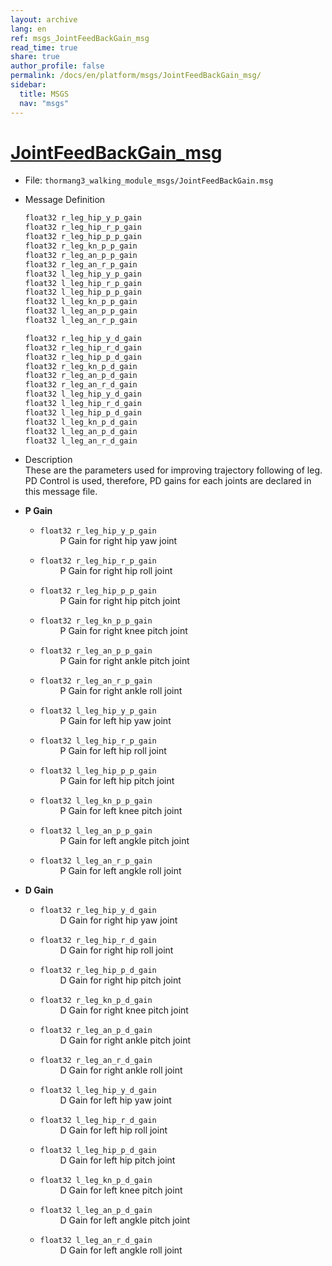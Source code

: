 ```yaml
---
layout: archive
lang: en
ref: msgs_JointFeedBackGain_msg
read_time: true
share: true
author_profile: false
permalink: /docs/en/platform/msgs/JointFeedBackGain_msg/
sidebar:
  title: MSGS
  nav: "msgs"
---
```


# [JointFeedBackGain_msg](#jointfeedbackgain-msg)

- File: `thormang3_walking_module_msgs/JointFeedBackGain.msg`

- Message Definition

  ```cpp
  float32 r_leg_hip_y_p_gain
  float32 r_leg_hip_r_p_gain
  float32 r_leg_hip_p_p_gain
  float32 r_leg_kn_p_p_gain
  float32 r_leg_an_p_p_gain
  float32 r_leg_an_r_p_gain
  float32 l_leg_hip_y_p_gain
  float32 l_leg_hip_r_p_gain
  float32 l_leg_hip_p_p_gain
  float32 l_leg_kn_p_p_gain
  float32 l_leg_an_p_p_gain
  float32 l_leg_an_r_p_gain

  float32 r_leg_hip_y_d_gain
  float32 r_leg_hip_r_d_gain
  float32 r_leg_hip_p_d_gain
  float32 r_leg_kn_p_d_gain
  float32 r_leg_an_p_d_gain
  float32 r_leg_an_r_d_gain
  float32 l_leg_hip_y_d_gain
  float32 l_leg_hip_r_d_gain
  float32 l_leg_hip_p_d_gain
  float32 l_leg_kn_p_d_gain
  float32 l_leg_an_p_d_gain
  float32 l_leg_an_r_d_gain
  ```

- Description  
  These are the parameters used for improving trajectory following of leg.  
  PD Control is used, therefore, PD gains for each joints are declared in this message file.

- **P Gain**  
  * `float32 r_leg_hip_y_p_gain`  
  &emsp;&emsp; P Gain for right hip yaw joint

  * `float32 r_leg_hip_r_p_gain`  
  &emsp;&emsp; P Gain for right hip roll joint

  * `float32 r_leg_hip_p_p_gain`  
  &emsp;&emsp; P Gain for right hip pitch joint

  * `float32 r_leg_kn_p_p_gain`  
  &emsp;&emsp; P Gain for right knee pitch joint

  * `float32 r_leg_an_p_p_gain`  
  &emsp;&emsp; P Gain for right ankle pitch joint

  * `float32 r_leg_an_r_p_gain`  
  &emsp;&emsp; P Gain for right ankle roll joint

  * `float32 l_leg_hip_y_p_gain`  
  &emsp;&emsp; P Gain for left hip yaw joint

  * `float32 l_leg_hip_r_p_gain`  
  &emsp;&emsp; P Gain for left hip roll joint

  * `float32 l_leg_hip_p_p_gain`  
  &emsp;&emsp; P Gain for left hip pitch joint

  * `float32 l_leg_kn_p_p_gain`  
  &emsp;&emsp; P Gain for left knee pitch joint

  * `float32 l_leg_an_p_p_gain`  
  &emsp;&emsp; P Gain for left angkle pitch joint

  * `float32 l_leg_an_r_p_gain`  
  &emsp;&emsp; P Gain for left angkle roll joint


- **D Gain**  
  * `float32 r_leg_hip_y_d_gain`  
  &emsp;&emsp; D Gain for right hip yaw joint

  * `float32 r_leg_hip_r_d_gain`  
  &emsp;&emsp; D Gain for right hip roll joint

  * `float32 r_leg_hip_p_d_gain`  
  &emsp;&emsp; D Gain for right hip pitch joint

  * `float32 r_leg_kn_p_d_gain`  
  &emsp;&emsp; D Gain for right knee pitch joint

  * `float32 r_leg_an_p_d_gain`  
  &emsp;&emsp; D Gain for right ankle pitch joint

  * `float32 r_leg_an_r_d_gain`  
  &emsp;&emsp; D Gain for right ankle roll joint

  * `float32 l_leg_hip_y_d_gain`  
  &emsp;&emsp; D Gain for left hip yaw joint

  * `float32 l_leg_hip_r_d_gain`  
  &emsp;&emsp; D Gain for left hip roll joint

  * `float32 l_leg_hip_p_d_gain`  
  &emsp;&emsp; D Gain for left hip pitch joint

  * `float32 l_leg_kn_p_d_gain`  
  &emsp;&emsp; D Gain for left knee pitch joint

  * `float32 l_leg_an_p_d_gain`  
  &emsp;&emsp; D Gain for left angkle pitch joint

  * `float32 l_leg_an_r_d_gain`  
  &emsp;&emsp; D Gain for left angkle roll joint

